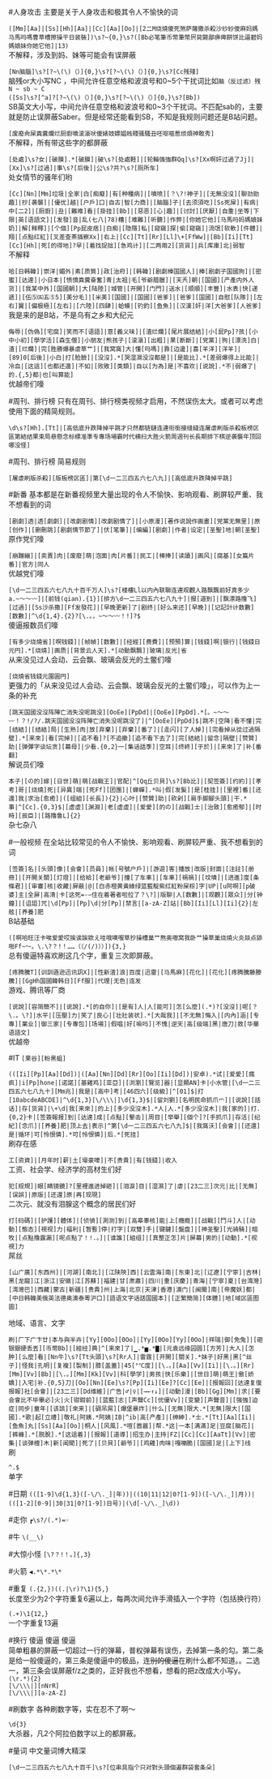 #人身攻击
主要是关于人身攻击和极其令人不愉快的词

`([Mm][Aa]|[Ss][Hh][Aa]|[Cc][Aa][Oo]|[2二M烧燒傻死煞萨薩撒杀殺沙纱紗儍麻妈媽马馬吗嗎曹草槽擦操干日装裝])\s?~{0,}\s?([Bb必笔筆币幣筆幣屄毙斃鄙痹痺餅饼比逼碧妈媽娘妹你她它他]|13)`  
不解释，涉及到妈、妹等可能会有误屏蔽

`[Nn脑腦]\s?[?~\(\)（）]{0,}\s?[?~\(\)（）]{0,}\s?[Cc残殘]`  
脑残or大小写NC ，中间允许任意空格和波浪号和0~5个干扰词比如`脑（反过滤）残` `N ~ sb ~ C`  
`([Ss]\s?[^a]?[?~\(\)（）]{0,}\s?[?~\(\)（）]{0,}\s?[Bb])`  
SB英文大小写，中间允许任意空格和波浪号和0~3个干扰词。不匹配sab的，主要就是防止误屏蔽Saber。但是经常还能看到SB，不知是我规则问题还是B站问题。

`[废廢肏屎粪糞爛烂厨廚噴滚滾吠傻婊妓嫖娼贱賤骚騷丑呸呕嘔惹烦煩神敢秀]`  
不解释，所有带这些字的都屏蔽

`[处處]\s?女|[破膜].*[破膜]|破\s?[处處鞋]|[轮輪强強群Qq]\s?[Xx啊奸过過了Jj]|[Xx]\s?[过過]|事\s?[后後]|公\s?共?\s?[厕所车]`  
处女情节的骚年们哟

`[Cc][Nn][Mm]垃圾|全家|白[痴癡]|有[种種病]|[噴喷][？\?!神子]|[无無没沒][聊劲勁趣]|抄[袭襲]|[優优]越|[户戶]口|自古|智[力商]|[脑腦]子|[去须須吃][Ss死屎]|有病|中[二2]|[厨廚]|丑|[難难]看|[掛挂][Bb]|[惡恶][心|趣]|[讨討][厌厭]|自重|坐等|下限|英[语語文]|[发發]音|乱(七八|78)糟|[难難][听聽]|作弊|[你她它他][马馬吗妈媽娘妹奶]|解[释釋]|[个個][Pp屁皮痞]|白痴|[隐隱]私|[窥窺]探|偷[窥窺]|流氓[软軟][件體]|翔|[点點红紅][叉差查茶插察Xx]|右上|[Cc][Tt][Rr][Ll]\+[FfWw]|[Bb][Ii][Tt][Cc][Hh]|死[的得地]?早|[着找捉拙][急鸡计]|[二两兩2][货貨]|兵[库庫]北|弱智`  
不解释

`哈[日韩韓]|崇洋|媚外|素[质質]|政[治府]|[韩韓][剧劇棒国國人]|棒[剧劇子国國狗]|[密蜜][达達]|小日本|[愤憤粪糞奋奮]青|太祖|毛[爷爺腊臘]|[天兲]朝|[国國][产產内外人货]|[我某中外][国國朝]|大[陆陸]|城管|[开開][门門]|送水|[顺順][丰豐]|水表|快[递遞]|[伍⑸㈤五⑤5][美分毛]|[米美][国國]|[国國][爸爹]|[爸爹][国國]|自慰[队隊]|[左右]翼|[偏极極][左右]|[六陸][四肆]|蛤蟆|[钓釣][鱼魚]|[汉漢]奸|洋[大爸爹][人爸爹]`  
我是来的是B站，不是乌有之乡和大纪元

`侮辱|[伪偽][宅腐]|笑而不[语語]|意[義义味]|[渣烂爛][尾片展结結]|小[屁Pp]?孩|[小中小初][學学活][森生僧]|小朋友|熊孩子|[滚滾][出粗]|果[断斷]|[党黨]|狗|[漂洗]白|渣|[烂爛]|完[胜勝爆暴虐草艹]|[我窝窩]大|懂[吗嗎]|靠[边邊]|喜[羊洋][洋羊]|[89]0[后後]|小白|打[脸臉]|[没沒].*[哭湿濕没沒都是]|[是能比].*[差弱爆得上比能]|冷血|[这這][也都还還]|不如|[败敗][类類]|自以[为為]是|不喜欢|[说說].*不|弱爆了|的.{,5}都|也[叫算能]`  
优越帝们嚎

#周刊、排行榜
只有在周刊、排行榜类视频才启用，不然误伤太大。或者可以考虑使用下面的精简规则。

`\d\s?[Hh].[Tt]|[高低底升跌降掉平跳才只然都链鏈连連衔銜接缝縫连屠虐刷版杀殺板榜区區第結结果束局悬懸念标標准準专專场場霸时代横扫大胜火箭周週刊长長期排下棋逆袭襲年顶回哪没怪]`

#周刊、排行榜 简易规则

`[屠虐刷版杀殺][版板榜区區]|第[\d一二三四五六七八九]|[高低底升跌降掉平跳]`

#新番
基本都是在新番视频里大量出现的令人不愉快、影响观看、刷屏较严重、我不想看到的词

`[剧劇]透|透[劇劇]|[改劇剧情][改劇剧情了]|[小原漫][著作说說作画畫][党黨无無里]|原[创作]|[删刪跳][剧劇情节節了]|伏[笔筆]|[编編][剧劇]|作者|设定|[圣聖]地|朝[圣聖]`  
原作党们嚎

`[崩蹦繃]|[卖賣]肉|[废廢]萌|泡面|肉[片番]|民工|[棒捧][读讀]|画风|[腐基][女篇片番]|官方|同人`  
优越党们嚎

`[\d一二三四五六七八九十百千万人]\s?[楼樓Ll以内內联聯连連观觀人路飘飄前好真多少a.~〜～〰]|[前钱(qian).{1}][排方\d一二三四五六七八九十]|报[道到]|[飘漂路撸飞][过過]|[Ss沙杀撒][Ff发發花]|[早晚更新]了|剧终|[好么来还][早晚]|[记記計计数數][数數]|^\d{1,4}.{2}?[\.。，~〜～〰！!]?$`  
傻逼报数员们嚎

`[有多少烧燒省][啊钱錢]|[帧幀][数數]|[经經][费費]|[预預]算|[钱錢]啊|银行|[钱錢日元円].*[烧燒]|画质|[背景云人天].*[动動飘飄]|玻璃|反光|省`  
从来没见过人会动、云会飘、玻璃会反光的土鳖们嚎

`[烧燒省钱錢元園圓円]`  
更强力的「从来没见过人会动、云会飘、玻璃会反光的土鳖们嚎」，可以作为上一条的补充

`[跳天国國没沒阵陣亡消失没呢跳没][OoEe][PpDd]|[OoEe][PpDd].*[。~〜～〰！？!/?/.跳天国國没沒阵陣亡消失没呢跳没了]|^[OoEe][PpDd]$|跳不|空降|看不懂|完[结結]|[结結]局|[生熟]肉|放[弃棄]|[弃棄][番了]|[走闪][了人掉]|[完看掉从從过過隔壁].*[来來]|看[完掉]|[追不看]?[不追撤][追不看下去了]|完[结結]|留念|隔壁|[赞贊]助|[弹彈字谈坛贪][幕母]|少看.{0,2}一[集话話季]|空耳|[终終][于於]|[来來]了|补[番翻]`  
解说员们嚎

`本子|[の的]嫁|[日世]萌|萌[战戰王]|官配|^[Qq丘贝貝]\s?[Bb比]|[契签簽][约約]|[孝考]哥|[烧燒]死|[异異]端|[死Ff][团團]|[蝉蟬].*叫|假[发髮]|是[桂挂]|[里裡]番|[还還]我|求治[愈癒]|([组組][长長]){2}|心叶|[赞贊]助|[砍剁][肩手脚腳头頭]|干.*事|^[Cc].{0,3}$|[虚虛][渊淵]|老[虚虛]|[爱愛][的の][战戰]士|[治致][愈癒郁]|[时時][辰臣]|[路撸鲁L]{2}`  
杂七杂八

#一般视频
在全站比较常见的令人不愉快、影响观看、刷屏较严重、我不想看到的词  

`[签簽]名|[头頭]像|[会會][员員]|帐[号號户戶]|[游遊]客|播放|改版|封面|[注註][册冊]|[开開关關][灯燈]|[给給][老爺爷]|撞[了车車]|[车車][祸禍]|[坟墳]|[进進]度[条條君]|[审審]核|收藏|屏蔽|@|[白赤橙黄黃綠绿蓝藍靛紫红紅粉屎棕]字|UP|[u阿啊][p破婆]主|全屏|高清|卡[这死=-—住在着著者啦拉了？\?]|版聊|人[数數]|[观觀][眾众]|分[钟鐘]|[诅詛]咒|\d[Pp]|[Pp]\d|分[Pp]|禁言|[a-zA-Z]站|[Bb][Ii][Ll][Ii]{2}|左舷|[养養]肥`  
B站基础

`([啊哈旺汪卡唉爱愛哎挨诶誒欸え哇哦噢喔草抄操槽巢艹熬奥嗷窝我卧艹操草巢烧燒火炎燚点舔啪Ff~～。\.\?？!！……（（/(/)））]){3,}`  
总有傻逼特喜欢刷这几个字，重复三次即屏蔽。

`[疼腾騰T][训訓遜逊迅讯訊X]|[性新渣]浪|百度|迅雷|[马馬麻][花化]|[花化][疼腾騰藤滕騰]|[GgHh国國韓韩日][Ff服]|代理|无色|连发`  
游戏、腾讯等厂商

`[说說][容简簡不]|[说說].*[的自你]|[是有]人|人[能可]|怎[么麼](.*)?[没沒]|呢[？\.。\?]|水平|[压壓]力|笑了|良心|[壮壯装状].*[大哉我]|[不无無]悔入|[内內]涵|[专專][業业]|御三家|[专專包][场場]|假唱|好[嘛吗]|不愧|逆天|高[级端]黑|唐刀|救[华華语語文]`  
优越帝

#IT
`[果谷][粉黑蛆]`

`(([Ii][Pp][Aa][Dd])|([Aa][Nn][Dd][Rr][Oo][Ii][Dd])|安卓).*试|[爱愛][瘋疯]|i[Pp]hone|[诺諾][基雞鸡][亚亞]|[浏瀏][覽览]器|[显顯AN]卡|小水管|[\d一二三四五六七八九十][Mm兆]|我是|[高中]考|[46四六][级級]|^[01]$|打[10abcdeABCDE]|^\d{1,3}[\/\\\|]\d{1,3}$|[留刘劉][名明民命抓爪爫]|[说說][話话]|存[货貨]|\+\d|我[来來]|的上|[多少没沒木].*人|人.*[多少没沒木]|我[家的]|打.{0,2}卡|[签簽報报]到|[达達]成|[点點][擊击]|周目|[举舉][個个]?[手抓爪]|存活|[纪紀][念爪]|[养養]肥|顶上去|表示|^第[\d一二三四五六七八九]$|[我窩沃][会會]|[还還]是|循环|可[怜恨憐].*可[怜恨憐]|后.*[死挂]`  
刷存在感

`工[资資]|[月年时]薪|土[壕豪嚎]|不[贵貴]|有[钱錢]|收入`  
工资、社会学、经济学的高材生们好

`犯[规規]|眼[睛镜鏡]?[里裡進进掉砸]|[泪淚]目|[湿濕]了|虐|[23二三]次元|比|[无無][误誤]|原版|[还還]原|再[现現]`  
二次元、就没有泪腺这个概念的居民们好

`打[码碼]|[护護][體体]|[侦偵][測测]到|[高皋睾核]能|上[癮瘾]|[战戰][鬥斗]人|[动動][態态][視视]力|福利|[暂暫]停|打字|[双雙]手|[键鍵][盤盘]|[神圣聖][光骑騎]|暗牧|[点點撸露漏][呢点點了！!.。]|[谁誰][組组]|[真整正怎]片|屏幕|男的|[动動].*[视視]力`  
屌丝

`[山广廣][东西州]|[河湖][南北]|[江陕陝]西|[云雲海]南|[东東]北|[辽遼][宁寧]|吉林|黑[龙龍]江|浙江|安徽|江[苏蘇]|福建|甘[肃肅]|四川|重[庆慶]|青海|[宁寧]夏|[台湾灣][湾灣巴]|西藏|蒙古|新疆|[贵貴]州|上海|北京|天津|香港|澳门|[闽閩]南|[帝魔妖]都|[中日韩韓美俄英法德奥澳泰粵沪口][語语文字话話国國本]|[正繁簡简][体體]|地[域区區图圖]`  

地域、语言、文字

`刷|厂下广卞廿|本与與半卉|[Yy][0Oo][0Oo]|[Yy][0Oo][Yy][0Oo]|祥瑞|御[免兔]|[砸银銀硬丢丟][币幣Bb]|[經经]典|^[来來]了|▁.*▅.*▇|[元袁远缘园圆][方芳]|大人|[怎肿][么麼]看|[Nn牛]\s?[Tt头頭]\s?[Rr人]|雷霆|[开開][關关].*妹子|好黑|黑[^丝子]|怪我|孔明|[复複][製制]|膝[盖蓋]|45[°℃度]|[\.。][Aa][Vv][Ii]|[\.。][Rr][Mm][Vv][Bb]|[\.。][Mm][Kk][Vv]|科[學学]|男孩|快[乐樂]|[世日]萌|萌王|傲[娇嬌]|入宅|补.{0,5}刀|[Oo][Nn][Ee]\s?[Pp][Ii][Ee]?[Cc][Ee]|[报報回][达達复復报報]社[会會]|[23二三][Dd维維]|广告|♂|♀|[→←↑↓]|[动動]漫|[Bb][Gg][Mm]|求|[要会會比不毕畢必]火|火[钳鉗前]|[蓝藍]志|[声聲Cc][优優Vv]|[变變][声聲音]|[强強]迫症|同步|童年|[该該][來来]|[碉吊屌][爆堡暴炸]|什么|[无無]限大.*[无無]限大|[国國].*歌|起[立禮]|敬礼|阿姨.*阿姨|IB|^ib|高[产產]|[绅紳].*士.*[Tt][Aa][Ii]|[鱼魚]丸|[Ss][Aa][Oo]|桐人|[风風].*喧[嚣囂]|帮.*这|一本[满滿]足|豆腐[脑花]|[裤褲].*[脱脫].*[这這着]|[报報][道導]|招生办|主持|FZ|[Cc][Cc][AaTt][Vv]|密集|[谈弹檀]木|新[闻聞]|死了|[贝貝][爺爷]|[鸡雞]肉味|嘎嘣脆|[国國]足|[上下]线`  
刷

`^.$`  
单字

#日期
`(([1-9]\d{1,3}([-\/\._]|年))|((10|11|12|0?[1-9])([-\/\._]|月))|(([1-2][0-9]|30|31|0?[1-9])日号)|(\d[-\/\._]\d))`

#走你
`┏\s?/(.*)=☞`

#牛
`\(__\)`

#大惊小怪
`[\?？!！。]{,3}`

#火箭
`◀.*\*.*\*`

#重复
`(.{2,})((.|\r)?\1){5,}`  
长度至少为2个字符重复6遍以上，每两次间允许手滑插入一个字符（包括换行符）

`(.+)\1{12,}`  
一个字重复13遍

#换行
傻逼 傻逼 傻逼  
简单粗暴的屏蔽一切超过一行的弹幕，普权弹幕有误伤，去掉第一条的勾。第二条是给一般傻逼的，第三条是傻逼中的极品，连~~别的傻逼~~在刷什么都不知道。。二选一，第三条会误屏蔽f/z之类的，正好我也不想看，想看的把z改成大小写y。  
`(\r.*){2}`  
`[\/\\\|][nNrR]`  
`[\/\\\|][a-zA-Z]`

#刷数字
各种刷数字等，实在忍不了啊〜

`\d{3}`  
大杀器，凡2个阿拉伯数字以上的都屏蔽。

#量词
中文量词博大精深

`[\d一二三四五六七八九十百千]\s?[位串具指个只对對头頭個遍群袋套条朵]`
